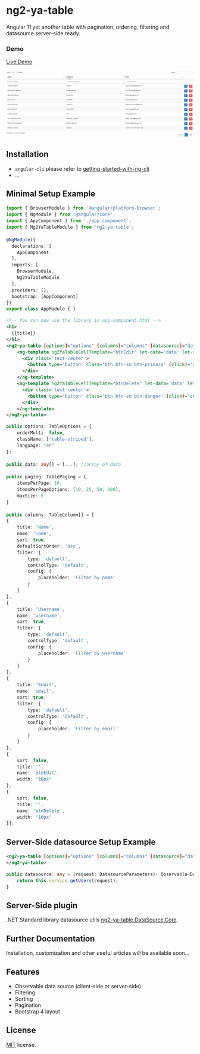 # ng2-ya-table

Angular 11 yet another table with pagination, ordering, filtering and datasource server-side ready.


### Demo

<a target="_blank" href="https://vitocmpl.github.io/ng2-ya-table/">Live Demo</a>

![alt tag](src/assets/img/demo.gif)


## Installation

 - `angular-cli` please refer to [getting-started-with-ng-cli](https://github.com/vitocmpl/ng2-ya-table/tree/master/docs/getting-started/ng-cli.md)
 - ...


## Minimal Setup Example

```typescript
import { BrowserModule } from '@angular/platform-browser';
import { NgModule } from '@angular/core';
import { AppComponent } from './app.component';
import { Ng2YaTableModule } from 'ng2-ya-table';

@NgModule({
  declarations: [
    AppComponent
  ],
  imports: [
    BrowserModule,
    Ng2YaTableModule
  ],
  providers: [],
  bootstrap: [AppComponent]
})
export class AppModule { }
```

```xml
<!-- You can now use the library in app.component.html -->
<h1>
  {{title}}
</h1>
<ng2-ya-table [options]="options" [columns]="columns" [datasource]="data" [paging]="paging">
    <ng-template ng2YaTableCellTemplate="btnEdit" let-data='data' let-row='row'>
      <div class='text-center'>
        <button type='button' class='btn btn-sm btn-primary' (click)="onActionClick(row.id)">Edit</button>
      </div>
    </ng-template>
    <ng-template ng2YaTableCellTemplate="btnDelete" let-data='data' let-row='row'>
      <div class='text-center'>
        <button type='button' class='btn btn-sm btn-danger' (click)="onActionClick(row.id)">Delete</button>
      </div>
    </ng-template>
</ng2-ya-table>
```

```typescript
public options: TableOptions = {
    orderMulti: false,
    className: ['table-striped'],
    language: "en"
};

public data: any[] = [...]; //array of data

public paging: TablePaging = {
    itemsPerPage: 10,
    itemsPerPageOptions: [10, 25, 50, 100],
    maxSize: 5
}

public columns: TableColumn[] = [
{ 
    title: 'Name', 
    name: 'name', 
    sort: true, 
    defaultSortOrder: 'asc',  
    filter: {
        type: 'default', 
        controlType: 'default',
        config: {
            placeholder: 'Filter by name'
        }
    } 
},
{ 
    title: 'Username', 
    name: 'username', 
    sort: true, 
    filter: {
        type: 'default', 
        controlType: 'default',
        config: {
            placeholder: 'Filter by username'
        }
    } 
},
{ 
    title: 'Email', 
    name: 'email', 
    sort: true, 
    filter: {
        type: 'default', 
        controlType: 'default',
        config: {
            placeholder: 'Filter by email'
        }
    } 
},
{ 
    sort: false, 
    title: '', 
    name: 'btnEdit',
    width: "10px"
},
{ 
    sort: false, 
    title: '', 
    name: 'btnDelete',
    width: "10px"
}];
```


## Server-Side datasource Setup Example

```xml
<ng2-ya-table [options]="options" [columns]="columns" [datasource]="datasource" [paging]="paging">
</ng2-ya-table>
```

```typescript
public datasource: any = (request: DatasourceParameters): Observable<DatasourceResult> => {
    return this.service.getUsers(request);
}
```


## Server-Side plugin

.NET Standard library datasource utils [ng2-ya-table.DataSource.Core](https://github.com/vitocmpl/ng2-ya-table.DataSource.Core).


## Further Documentation

Installation, customization and other useful articles will be available soon...


## Features
* Observable data source (client-side or server-side)
* Filtering
* Sorting
* Pagination
* Bootstrap 4 layout


## License

[MIT](LICENSE) license.
